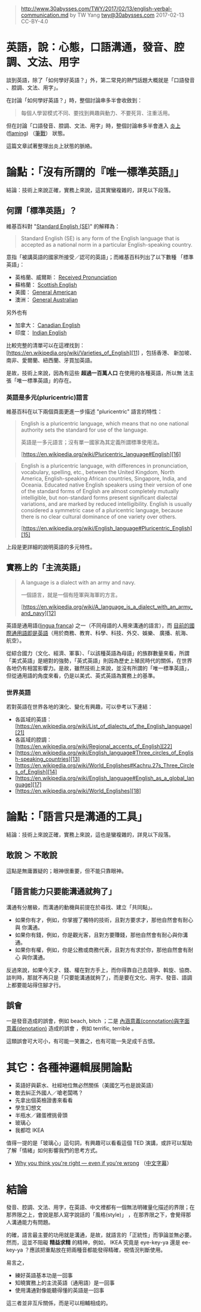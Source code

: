 ﻿> http://www.30abysses.com/TWY/2017/02/13/english-verbal-communication.md
> by TW Yang <twy@30abysses.com> 2017-02-13 CC-BY-4.0

# 英語，說：心態，口語溝通，發音、腔調、文法、用字

談到英語，除了「如何學好英語？」外，第二常見的熱門話題大概就是「口語發音
、腔調、文法、用字」。

在討論「如何學好英語？」時，整個討論串多半會收斂到：

> 每個人學習模式不同、要找到興趣與動力、不要死背、注重活用。

但在討論「口語發音、腔調、文法、用字」時，整個討論串多半會進入
[炎上][1]([flaming][2]) （[筆戰][3]） 狀態。

[1]: https://ja.wikipedia.org/wiki/%E7%82%8E%E4%B8%8A_(%E3%83%8D%E3%83%83%E3%83%88%E7%94%A8%E8%AA%9E)
[2]: https://en.wikipedia.org/wiki/Flaming_(Internet)
[3]: https://zh.wikipedia.org/zh-tw/%E7%B6%B2%E8%B7%AF%E8%AB%96%E6%88%B0

這篇文章試著整理出炎上狀態的脈絡。



# 論點：「沒有所謂的『唯一標準英語』」

結論：技術上來說正確，實務上來說，這其實蠻複雜的，詳見以下段落。


##  何謂「標準英語」？

維基百科對 "[Standard English (SE)][4]" 的解釋為：

> Standard English (SE) is any form of the English language that is accepted as a national norm in a particular English-speaking country.

意指「被講英語的國家所接受／認可的英語」；而維基百科列出了以下數種
「標準英語」：

* 英格蘭、威爾斯： [Received Pronunciation][5]
* 蘇格蘭： [Scottish English][6]
* 美國： [General American][7]
* 澳洲： [General Australian][8]

[4]: https://en.wikipedia.org/wiki/Standard_English
[5]: https://en.wikipedia.org/wiki/Received_Pronunciation
[6]: https://en.wikipedia.org/wiki/Scottish_English
[7]: https://en.wikipedia.org/wiki/General_American
[8]: https://en.wikipedia.org/wiki/Variation_in_Australian_English#Broad.2C_general_and_cultivated_Australian

另外也有

* 加拿大： [Canadian English][9]
* 印度： [Indian English][10]

[9]: https://en.wikipedia.org/wiki/Canadian_English
[10]: https://en.wikipedia.org/wiki/Indian_English

比較完整的清單可以在這裡找到：
[https://en.wikipedia.org/wiki/Varieties_of_English][11]  ，包括香港、
新加坡、南非、愛爾蘭、紐西蘭、牙買加英語。

[11]: https://en.wikipedia.org/wiki/Varieties_of_English

是故，技術上來說，因為有這些 **超過一百萬人口** 在使用的各種英語，所以無
法主張「唯一標準英語」的存在。


### 英語是多元(pluricentric)語言

維基百科在以下兩個頁面更進一步描述 "pluricentric" 語言的特性：

> English is a pluricentric language, which means that no one national
> authority sets the standard for use of the language.
>
> 英語是一多元語言；沒有單一國家為其定義所謂標準使用法。
>
> [https://en.wikipedia.org/wiki/Pluricentric_language#English][16]

> English is a pluricentric language, with differences in pronunciation,
> vocabulary, spelling, etc., between the United Kingdom, North America,
> English-speaking African countries, Singapore, India, and Oceania.
> Educated native English speakers using their version of one of the
> standard forms of English are almost completely mutually intelligible,
> but non-standard forms present significant dialectal variations, and
> are marked by reduced intelligibility. English is usually considered a
> symmetric case of a pluricentric language, because there is no clear
> cultural dominance of one variety over others.
>
> [https://en.wikipedia.org/wiki/English_language#Pluricentric_English][15]

上段是更詳細的說明英語的多元特性。

[15]: https://en.wikipedia.org/wiki/English_language#Pluricentric_English
[16]: https://en.wikipedia.org/wiki/Pluricentric_language#English

##  實務上的「主流英語」

> A language is a dialect with an army and navy.
>
> 一個語言，就是一個有陸軍與海軍的方言。
>
> [https://en.wikipedia.org/wiki/A_language_is_a_dialect_with_an_army_and_navy][12]

英語是通用語([lingua franca][19]) 之一（不同母語的人用來溝通的語言），而
[目前的國際通用語即是英語][20]（用於商務、教育、科學、科技、外交、娛樂、
廣播、航海、航空）。

從綜合國力（文化、經濟、軍事）、「以該種英語為母語」的族群數量來看，所謂
「美式英語」是絕對的強勢，「英式英語」則因為歷史上殖民時代的關係，在世界
各地仍有相當影響力。是故，雖然技術上來說，並沒有所謂的「唯一標準英語」，
但從通用語的角度來看，仍是以美式、英式英語為實務上的基準。

### 世界英語

若對英語在世界各地的演化、變化有興趣，可以參考以下連結：

* 各區域的英語： [https://en.wikipedia.org/wiki/List_of_dialects_of_the_English_language][21]
* 各區域的腔調： [https://en.wikipedia.org/wiki/Regional_accents_of_English][22]
* [https://en.wikipedia.org/wiki/English_language#Three_circles_of_English-speaking_countries][13]
* [https://en.wikipedia.org/wiki/World_Englishes#Kachru.27s_Three_Circles_of_English][14]
* [https://en.wikipedia.org/wiki/English_language#English_as_a_global_language][17]
* [https://en.wikipedia.org/wiki/World_Englishes][18]

[12]: https://en.wikipedia.org/wiki/A_language_is_a_dialect_with_an_army_and_navy
[13]: https://en.wikipedia.org/wiki/English_language#Three_circles_of_English-speaking_countries
[14]: https://en.wikipedia.org/wiki/World_Englishes#Kachru.27s_Three_Circles_of_English
[17]: https://en.wikipedia.org/wiki/English_language#English_as_a_global_language
[18]: https://en.wikipedia.org/wiki/World_Englishes
[19]: https://en.wikipedia.org/wiki/Lingua_franca
[20]: https://en.wikipedia.org/wiki/List_of_lingua_francas#English
[21]: https://en.wikipedia.org/wiki/List_of_dialects_of_the_English_language
[22]: https://en.wikipedia.org/wiki/Regional_accents_of_English



# 論點：「語言只是溝通的工具」

結論：技術上來說正確，實務上來說，這也是蠻複雜的，詳見以下段落。


##  敢說 ＞ 不敢說

這點是無庸置疑的；眼神很重要，但不能只靠眼神。


##  「語言能力只要能溝通就夠了」

溝通有分層級，而溝通的動機與前提在於尋找、建立「共同點」。

* 如果你有才，例如，你掌握了獨特的技術，且對方要求才，那他自然會有耐心與
  你溝通。
* 如果你有錢，例如，你是觀光客，且對方要賺錢，那他自然會有耐心與你溝通。
* 如果你有權，例如，你是公務或商務代表，且對方有求於你，那他自然會有耐心
  與你溝通。

反過來說，如果今天才、錢、權在對方手上，而你得靠自己去競爭、斡旋、協商、
談判時，那就不再只是「只要能溝通就夠了」，而是要在文化、用字、發音、語調
上都要能站得住腳才行。


##  誤會

一是發音造成的誤會，例如 beach, bitch ；二是
[內涵意義(connotation)與字面意義(denotation)][23] 造成的誤會 ，例如
terrific, terrible  。

[23]: http://www.30abysses.com/TWY/2017/01/25/connotation-vs-denotation.html

這類誤會可大可小，有可能一笑置之，也有可能一失足成千古恨。



# 其它：各種神邏輯展開論點

* 英語好與薪水、社經地位無必然關係（美國乞丐也是說英語）
* 敢去糾正外國人／嗆老闆嗎？
* 先拿出個英檢證書來看看
* 學生幻想文
* 半瓶水／雞蛋裡挑骨頭
* 玻璃心
* 我都唸 IKEA

值得一提的是「玻璃心」這句詞，有興趣可以看看這個 TED  演講，或許可以幫助
了解「情緒」如何影響我們的思考方式。

* [Why you think you're right — even if you're wrong][24]
  （[中文字幕][25]）

[24]: https://www.ted.com/talks/julia_galef_why_you_think_you_re_right_even_if_you_re_wrong
[25]: https://www.ted.com/talks/julia_galef_why_you_think_you_re_right_even_if_you_re_wrong/transcript?language=zh-tw



# 結論

發音、腔調、文法、用字，在英語、中文裡都有一個無法明確量化描述的界限；在
那界限之上，會說是那人寫字說話的「風格(style)」 ，在那界限之下，會覺得那
人溝通能力有問題。

的確，語言最主要的功用就是溝通，是故，就語言的「正統性」而爭論並無必要。
然而，這並不阻礙 **精益求精** 的精神，例如， IKEA 究竟是 eye-key-ya 還是
ee-key-ya ？應該把重點放在把兩種音都能發得精確，視情況判斷使用。

易言之，

* 練好英語基本功是一回事
* 知曉實務上的主流英語（通用語）是一回事
* 使用溝通對像能聽得懂的英語是一回事

這三者並非互斥關係，而是可以相輔相成的。
